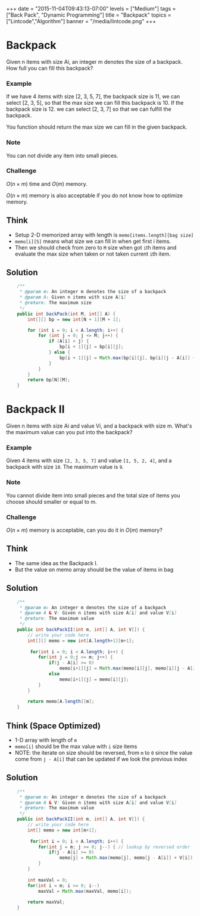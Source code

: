 +++
date = "2015-11-04T09:43:13-07:00"
levels = ["Medium"]
tags = ["Back Pack", "Dynamic Programming"]
title = "Backpack"
topics = ["Lintcode","Algorithm"]
banner = "/media/lintcode.png"
+++

# Backpack
Given n items with size Ai, an integer m denotes the size of a backpack. How full you can fill this backpack?
<!--more-->

### Example
If we have 4 items with size [2, 3, 5, 7], the backpack size is 11, we can select [2, 3, 5], so that the max size we can fill this backpack is 10. If the backpack size is 12. we can select [2, 3, 7] so that we can fulfill the backpack.

You function should return the max size we can fill in the given backpack.

### Note
You can not divide any item into small pieces.

### Challenge
$O(n \times m)$ time and $O(m)$ memory.

$O(n \times m)$ memory is also acceptable if you do not know how to optimize memory.


## Think
- Setup 2-D memorized array with length is `memo[items.length][bag size]`
- `memo[i][S]` means what size we can fill in when get first i items.
- Then we should check from zero to `M` size when got `i`th items and evaluate the max size when taken or not taken current `i`th item.


## Solution
```java
    /**
     * @param m: An integer m denotes the size of a backpack
     * @param A: Given n items with size A[i]
     * @return: The maximum size
     */
    public int backPack(int M, int[] A) {
        int[][] bp = new int[N + 1][M + 1];

        for (int i = 0; i < A.length; i++) {
            for (int j = 0; j <= M; j++) {
                if (A[i] > j) {
                    bp[i + 1][j] = bp[i][j];
                } else {
                    bp[i + 1][j] = Math.max(bp[i][j], bp[i][j - A[i]] + A[i]);
                }
            }
        }
        return bp[N][M];
    }
```


# Backpack II

Given n items with size Ai and value Vi, and a backpack with size m. What's the maximum value can you put into the backpack?

### Example
Given 4 items with size `[2, 3, 5, 7]` and value `[1, 5, 2, 4]`, and a backpack with size `10`. The maximum value is `9`.

### Note
You cannot divide item into small pieces and the total size of items you choose should smaller or equal to m.

### Challenge
$O(n \times m)$ memory is acceptable, can you do it in $O(m)$ memory?

## Think
- The same idea as the Backpack I.
- But the value on memo array should be the value of items in bag

## Solution
```java
    /**
     * @param m: An integer m denotes the size of a backpack
     * @param A & V: Given n items with size A[i] and value V[i]
     * @return: The maximum value
     */
    public int backPackII(int m, int[] A, int V[]) {
        // write your code here
        int[][] memo = new int[A.length+1][m+1];
        
         for(int i = 0; i < A.length; i++) {
            for(int j = 0;j <= m; j++) {
                if(j - A[i] >= 0)
                    memo[i+1][j] = Math.max(memo[i][j], memo[i][j - A[i]] + V[i]); // add the value
                else
                    memo[i+1][j] = memo[i][j];
            }
        }
        
        return memo[A.length][m];
    }
```

## Think (Space Optimized)
- 1-D array with length of `m`
- `memo[i]` should be the max value with `i` size items
- NOTE: the iterate on size should be reversed, from `m` to `0` since the value come from `j - A[i]` that can be updated if we look the previous index 

## Solution
```java
    /**
     * @param m: An integer m denotes the size of a backpack
     * @param A & V: Given n items with size A[i] and value V[i]
     * @return: The maximum value
     */
    public int backPackII(int m, int[] A, int V[]) {
        // write your code here
        int[] memo = new int[m+1];
        
         for(int i = 0; i < A.length; i++) {
            for(int j = m; j >= 0; j--) { // lookup by reversed order
                if(j - A[i] >= 0)
                    memo[j] = Math.max(memo[j], memo[j - A[i]] + V[i]);
            }
        }
        
        int maxVal = 0;
        for(int i = m; i >= 0; i--)
            maxVal = Math.max(maxVal, memo[i]);
        
        return maxVal;
    }
```